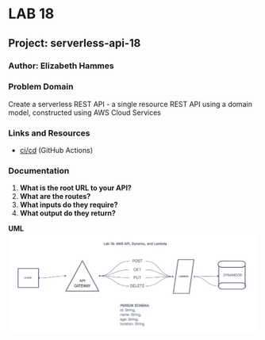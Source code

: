 # LAB 18

## Project: serverless-api-18

### Author: Elizabeth Hammes

### Problem Domain  

Create a serverless REST API - a single resource REST API using a domain model, constructed using AWS Cloud Services

### Links and Resources

- [ci/cd](https://github.com/ehammes/serverless-api-18/actions) (GitHub Actions)

### Documentation

1. **What is the root URL to your API?**
2. **What are the routes?**
3. **What inputs do they require?**
4. **What output do they return?**

**UML**
![UML_18](/public/img/uml_Lab18.png)
